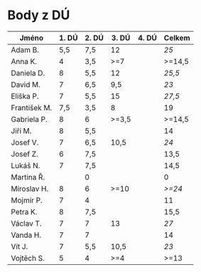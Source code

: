 # Body z DÚ

|Jméno		| 1. DÚ | 2. DÚ | 3. DÚ | 4. DÚ | Celkem    |
|---------------|-------|-------|-------|-------|-----------|
| Adam B.	| 5,5	| 7,5	| 12	|	| *25*	|
| Anna K.	| 4	| 3,5	| >=7	|	| >=14,5	|
| Daniela D.	| 8	| 5,5	| 12	|	| *25,5* |
| David M.	| 7 	| 6,5	| 9,5	|	| *23*	|
| Eliška P.	| 7	| 5,5	| 15	|	| *27,5*	|
| František M.	| 7,5	| 3,5	| 8	|	| 19	|
| Gabriela P.	| 8	| 6	| >=3,5	|	| >=14,5	|
| Jiří M.	| 8	| 5,5	| 	|	| 14	|
| Josef V. 	| 7	| 6,5	| 10,5	|	| *24*	|
| Josef Z.	| 6	| 7,5	|	|	| 13,5	|
| Lukáš N.	| 7	| 7,5	| 	|	| 14,5	|
| Martina Ř.	|	| 0	|	|	| 0	|
| Miroslav H.	| 8	| 6	| >=10	|	| *>=24*	|
| Mojmír P.	| 7	| 4	| 	|	| 11	|
| Petra K.	| 8	| 7,5	|	|	| 15,5	|
| Václav T.	| 7	| 7	| 13	|	| *27*	|
| Vanda H.	| 7	| 7	| 	|	| 14	|
| Vít J.	| 7	| 5,5	| 10,5	|	| *23*	|
| Vojtěch S.	| 5	| 4	| >=4	|	| >=13	|
